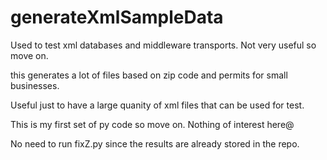 generateXmlSampleData
=====================

Used to test xml databases and middleware transports.  Not very useful so move on.

this generates a lot of files based on zip code and permits for small businesses.

Useful just to have a large quanity of xml files that can be used for test.

This is my first set of py code so move on. Nothing of interest here@


No need to run fixZ.py since the results are already stored in the repo.
